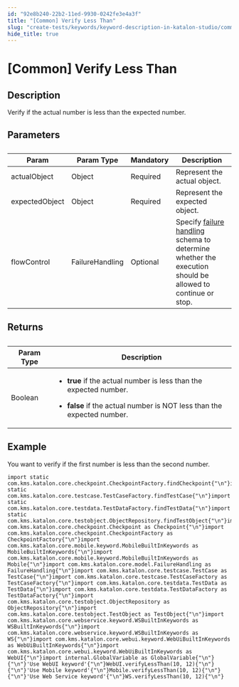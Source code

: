 ```yaml
---
id: "92e8b240-22b2-11ed-9930-0242fe3e4a3f"
title: "[Common] Verify Less Than"
slug: "create-tests/keywords/keyword-description-in-katalon-studio/common-assertions/common-verify-less-than"
hide_title: true
---
```


# <a id="id_0" class="anchor_top_offset"/><a id="ariaid-title1" class="anchor_top_offset"/>[Common] Verify Less Than


## <a id="id_0__id_1" class="anchor_top_offset"/>Description  

              
<p xmlns="http://www.w3.org/1999/xhtml" className="p">Verify if the actual number is less than the expected   number.</p> 
      

## <a id="id_0__id_2" class="anchor_top_offset"/>Parameters  

              
<table xmlns="http://www.w3.org/1999/xhtml" className="table anchor_top_offset" id="id_0__12c35666-4a86-407d-82a0-4556639d3a6d"><caption /><thead className="thead"><tr className><th className="entry anchor_top_offset" id="id_0__12c35666-4a86-407d-82a0-4556639d3a6d__entry__1">Param</th><th className="entry anchor_top_offset" id="id_0__12c35666-4a86-407d-82a0-4556639d3a6d__entry__2">Param Type</th><th className="entry anchor_top_offset" id="id_0__12c35666-4a86-407d-82a0-4556639d3a6d__entry__3">Mandatory</th><th className="entry anchor_top_offset" id="id_0__12c35666-4a86-407d-82a0-4556639d3a6d__entry__4">Description</th></tr></thead><tbody className="tbody"><tr className><td className="entry" headers="id_0__12c35666-4a86-407d-82a0-4556639d3a6d__entry__1 id_0__12c35666-4a86-407d-82a0-4556639d3a6d__entry__2 id_0__12c35666-4a86-407d-82a0-4556639d3a6d__entry__3 id_0__12c35666-4a86-407d-82a0-4556639d3a6d__entry__4 ">actualObject</td><td className="entry" headers="id_0__12c35666-4a86-407d-82a0-4556639d3a6d__entry__1 id_0__12c35666-4a86-407d-82a0-4556639d3a6d__entry__2 id_0__12c35666-4a86-407d-82a0-4556639d3a6d__entry__3 id_0__12c35666-4a86-407d-82a0-4556639d3a6d__entry__4 ">Object</td><td className="entry" headers="id_0__12c35666-4a86-407d-82a0-4556639d3a6d__entry__1 id_0__12c35666-4a86-407d-82a0-4556639d3a6d__entry__2 id_0__12c35666-4a86-407d-82a0-4556639d3a6d__entry__3 id_0__12c35666-4a86-407d-82a0-4556639d3a6d__entry__4 ">Required</td><td className="entry" headers="id_0__12c35666-4a86-407d-82a0-4556639d3a6d__entry__1 id_0__12c35666-4a86-407d-82a0-4556639d3a6d__entry__2 id_0__12c35666-4a86-407d-82a0-4556639d3a6d__entry__3 id_0__12c35666-4a86-407d-82a0-4556639d3a6d__entry__4 ">Represent the actual object.</td></tr><tr className><td className="entry" headers="id_0__12c35666-4a86-407d-82a0-4556639d3a6d__entry__1 id_0__12c35666-4a86-407d-82a0-4556639d3a6d__entry__2 id_0__12c35666-4a86-407d-82a0-4556639d3a6d__entry__3 id_0__12c35666-4a86-407d-82a0-4556639d3a6d__entry__4 ">expectedObject</td><td className="entry" headers="id_0__12c35666-4a86-407d-82a0-4556639d3a6d__entry__1 id_0__12c35666-4a86-407d-82a0-4556639d3a6d__entry__2 id_0__12c35666-4a86-407d-82a0-4556639d3a6d__entry__3 id_0__12c35666-4a86-407d-82a0-4556639d3a6d__entry__4 ">Object</td><td className="entry" headers="id_0__12c35666-4a86-407d-82a0-4556639d3a6d__entry__1 id_0__12c35666-4a86-407d-82a0-4556639d3a6d__entry__2 id_0__12c35666-4a86-407d-82a0-4556639d3a6d__entry__3 id_0__12c35666-4a86-407d-82a0-4556639d3a6d__entry__4 ">Required</td><td className="entry" headers="id_0__12c35666-4a86-407d-82a0-4556639d3a6d__entry__1 id_0__12c35666-4a86-407d-82a0-4556639d3a6d__entry__2 id_0__12c35666-4a86-407d-82a0-4556639d3a6d__entry__3 id_0__12c35666-4a86-407d-82a0-4556639d3a6d__entry__4 ">Represent the expected object.</td></tr><tr className><td className="entry" headers="id_0__12c35666-4a86-407d-82a0-4556639d3a6d__entry__1 id_0__12c35666-4a86-407d-82a0-4556639d3a6d__entry__2 id_0__12c35666-4a86-407d-82a0-4556639d3a6d__entry__3 id_0__12c35666-4a86-407d-82a0-4556639d3a6d__entry__4 ">flowControl</td><td className="entry" headers="id_0__12c35666-4a86-407d-82a0-4556639d3a6d__entry__1 id_0__12c35666-4a86-407d-82a0-4556639d3a6d__entry__2 id_0__12c35666-4a86-407d-82a0-4556639d3a6d__entry__3 id_0__12c35666-4a86-407d-82a0-4556639d3a6d__entry__4 ">FailureHandling</td><td className="entry" headers="id_0__12c35666-4a86-407d-82a0-4556639d3a6d__entry__1 id_0__12c35666-4a86-407d-82a0-4556639d3a6d__entry__2 id_0__12c35666-4a86-407d-82a0-4556639d3a6d__entry__3 id_0__12c35666-4a86-407d-82a0-4556639d3a6d__entry__4 ">Optional</td><td className="entry" headers="id_0__12c35666-4a86-407d-82a0-4556639d3a6d__entry__1 id_0__12c35666-4a86-407d-82a0-4556639d3a6d__entry__2 id_0__12c35666-4a86-407d-82a0-4556639d3a6d__entry__3 id_0__12c35666-4a86-407d-82a0-4556639d3a6d__entry__4 ">Specify <a className="xref" href="/docs/maintain/configure-failure-handling-settings-in-katalon-studio">failure handling</a> schema to         determine whether the execution should be allowed to continue or         stop.</td></tr></tbody></table> 
      

## <a id="id_0__id_3" class="anchor_top_offset"/>Returns 

              
<table xmlns="http://www.w3.org/1999/xhtml" className="table anchor_top_offset" id="id_0__4e4f22c3-021c-44ea-9955-ea63cfb85257"><caption /><thead className="thead"><tr className><th className="entry anchor_top_offset" id="id_0__4e4f22c3-021c-44ea-9955-ea63cfb85257__entry__1">Param Type</th><th className="entry anchor_top_offset" id="id_0__4e4f22c3-021c-44ea-9955-ea63cfb85257__entry__2">Description</th></tr></thead><tbody className="tbody"><tr className><td className="entry" headers="id_0__4e4f22c3-021c-44ea-9955-ea63cfb85257__entry__1 id_0__4e4f22c3-021c-44ea-9955-ea63cfb85257__entry__2 ">Boolean</td><td className="entry" headers="id_0__4e4f22c3-021c-44ea-9955-ea63cfb85257__entry__1 id_0__4e4f22c3-021c-44ea-9955-ea63cfb85257__entry__2 ">         <ul className="ul"><li className="li">             <p className="p">               <strong className="ph b">true </strong>if the actual number is less than the               expected number.</p>           </li><li className="li">             <p className="p">               <strong className="ph b">false</strong> if the actual number is NOT less               than the expected number.</p>           </li></ul>       </td></tr></tbody></table> 
      

## <a id="id_0__id_4" class="anchor_top_offset"/>Example

              
<p xmlns="http://www.w3.org/1999/xhtml" className="p">You want to verify if the first number is less than the second   number.</p> 
              
<pre xmlns="http://www.w3.org/1999/xhtml" className="pre codeblock"><code>import static com.kms.katalon.core.checkpoint.CheckpointFactory.findCheckpoint{"\n"}import static com.kms.katalon.core.testcase.TestCaseFactory.findTestCase{"\n"}import static com.kms.katalon.core.testdata.TestDataFactory.findTestData{"\n"}import static com.kms.katalon.core.testobject.ObjectRepository.findTestObject{"\n"}import com.kms.katalon.core.checkpoint.Checkpoint as Checkpoint{"\n"}import com.kms.katalon.core.checkpoint.CheckpointFactory as CheckpointFactory{"\n"}import com.kms.katalon.core.mobile.keyword.MobileBuiltInKeywords as MobileBuiltInKeywords{"\n"}import com.kms.katalon.core.mobile.keyword.MobileBuiltInKeywords as Mobile{"\n"}import com.kms.katalon.core.model.FailureHandling as FailureHandling{"\n"}import com.kms.katalon.core.testcase.TestCase as TestCase{"\n"}import com.kms.katalon.core.testcase.TestCaseFactory as TestCaseFactory{"\n"}import com.kms.katalon.core.testdata.TestData as TestData{"\n"}import com.kms.katalon.core.testdata.TestDataFactory as TestDataFactory{"\n"}import com.kms.katalon.core.testobject.ObjectRepository as ObjectRepository{"\n"}import com.kms.katalon.core.testobject.TestObject as TestObject{"\n"}import com.kms.katalon.core.webservice.keyword.WSBuiltInKeywords as WSBuiltInKeywords{"\n"}import com.kms.katalon.core.webservice.keyword.WSBuiltInKeywords as WS{"\n"}import com.kms.katalon.core.webui.keyword.WebUiBuiltInKeywords as WebUiBuiltInKeywords{"\n"}import com.kms.katalon.core.webui.keyword.WebUiBuiltInKeywords as WebUI{"\n"}import internal.GlobalVariable as GlobalVariable{"\n"}{"\n"}'Use WebUI keyword'{"\n"}WebUI.verifyLessThan(10, 12){"\n"}{"\n"}'Use Mobile keyword'{"\n"}Mobile.verifyLessThan(10, 12){"\n"}{"\n"}'Use Web Service keyword'{"\n"}WS.verifyLessThan(10, 12){"\n"}</code></pre> 
            
